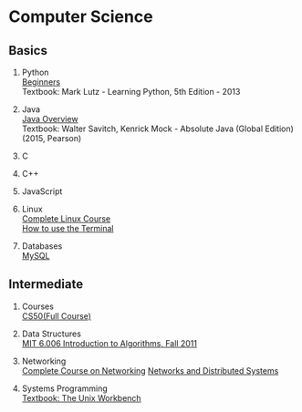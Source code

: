 # Computer Science 

## Basics
1. Python\
[Beginners]()\
Textbook: Mark Lutz - Learning Python, 5th Edition - 2013


2. Java \
[Java Overview](https://youtu.be/UaxRRO9175A)\
Textbook: Walter Savitch, Kenrick Mock - Absolute Java (Global Edition) (2015, Pearson)
3. C
 
4. C++

5. JavaScript

6. Linux\
[Complete Linux Course](https://youtu.be/wBp0Rb-ZJak) \
[How to use the Terminal](https://www.youtube.com/watch?v=oxuRxtrO2Ag)

7. Databases \
[MySQL]()


## Intermediate

1. Courses \
[CS50(Full Course)](https://youtube.com/playlist?list=PLhQjrBD2T382_R182iC2gNZI9HzWFMC_8)

2. Data Structures \
[MIT 6.006 Introduction to Algorithms, Fall 2011](https://youtube.com/playlist?list=PLUl4u3cNGP61Oq3tWYp6V_F-5jb5L2iHb)

3. Networking\
[Complete Course on Networking](https://youtube.com/playlist?list=PLIhvC56v63IJVXv0GJcl9vO5Z6znCVb1P)
[Networks and Distributed Systems](https://youtube.com/playlist?list=PLW1yb8L3S1njNqzXgaxUAgAxscBef1RfV)


4. Systems Programming\
[Textbook: The Unix Workbench](https://seankross.com/the-unix-workbench/)
